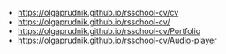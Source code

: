 - https://olgaprudnik.github.io/rsschool-cv/cv
- https://olgaprudnik.github.io/rsschool-cv/
- https://olgaprudnik.github.io/rsschool-cv/Portfolio
- https://olgaprudnik.github.io/rsschool-cv/Audio-player
